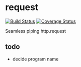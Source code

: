 # request
[![Build Status](https://travis-ci.org/shishidosoichiro/request.svg?branch=master)](https://travis-ci.org/shishidosoichiro/request)
[![Coverage Status](https://coveralls.io/repos/github/shishidosoichiro/request/badge.svg?branch=master)](https://coveralls.io/github/shishidosoichiro/request?branch=master)

Seamless piping http.request

## todo

* decide program name
